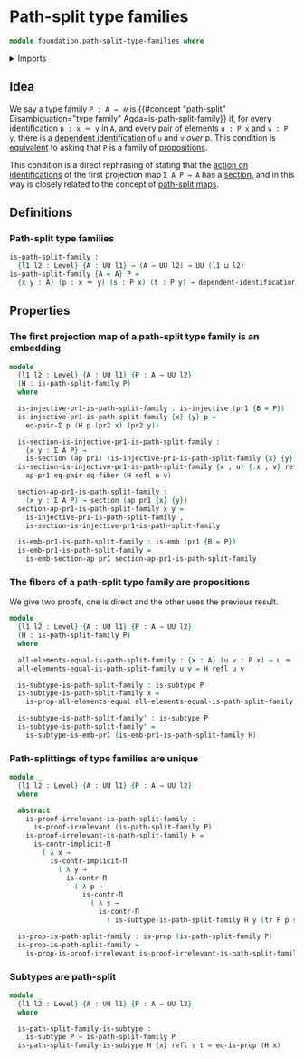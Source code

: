 # Path-split type families

```agda
module foundation.path-split-type-families where
```

<details><summary>Imports</summary>

```agda
open import foundation.action-on-identifications-functions
open import foundation.dependent-pair-types
open import foundation.embeddings
open import foundation.transport-along-identifications
open import foundation.universe-levels

open import foundation-core.contractible-types
open import foundation-core.dependent-identifications
open import foundation-core.equality-dependent-pair-types
open import foundation-core.identity-types
open import foundation-core.injective-maps
open import foundation-core.propositions
open import foundation-core.sections
open import foundation-core.subtypes
```

</details>

## Idea

We say a type family `P : A → 𝒰` is
{{#concept "path-split" Disambiguation="type family" Agda=is-path-split-family}}
if, for every [identification](foundation-core.identity-types.md) `p : x ＝ y`
in `A`, and every pair of elements `u : P x` and `v : P y`, there is a
[dependent identification](foundation-core.dependent-identifications.md) of `u`
and `v` _over_ p. This condition is
[equivalent](foundation.logical-equivalences.md) to asking that `P` is a family
of [propositions](foundation-core.propositions.md).

This condition is a direct rephrasing of stating that the
[action on identifications](foundation.action-on-identifications-functions.md)
of the first projection map `Σ A P → A` has a
[section](foundation-core.sections.md), and in this way is closely related to
the concept of [path-split maps](foundation-core.path-splt-maps.md).

## Definitions

### Path-split type families

```agda
is-path-split-family :
  {l1 l2 : Level} {A : UU l1} → (A → UU l2) → UU (l1 ⊔ l2)
is-path-split-family {A = A} P =
  {x y : A} (p : x ＝ y) (s : P x) (t : P y) → dependent-identification P p s t
```

## Properties

### The first projection map of a path-split type family is an embedding

```agda
module _
  {l1 l2 : Level} {A : UU l1} {P : A → UU l2}
  (H : is-path-split-family P)
  where

  is-injective-pr1-is-path-split-family : is-injective (pr1 {B = P})
  is-injective-pr1-is-path-split-family {x} {y} p =
    eq-pair-Σ p (H p (pr2 x) (pr2 y))

  is-section-is-injective-pr1-is-path-split-family :
    {x y : Σ A P} →
    is-section (ap pr1) (is-injective-pr1-is-path-split-family {x} {y})
  is-section-is-injective-pr1-is-path-split-family {x , u} {.x , v} refl =
    ap-pr1-eq-pair-eq-fiber (H refl u v)

  section-ap-pr1-is-path-split-family :
    (x y : Σ A P) → section (ap pr1 {x} {y})
  section-ap-pr1-is-path-split-family x y =
    is-injective-pr1-is-path-split-family ,
    is-section-is-injective-pr1-is-path-split-family

  is-emb-pr1-is-path-split-family : is-emb (pr1 {B = P})
  is-emb-pr1-is-path-split-family =
    is-emb-section-ap pr1 section-ap-pr1-is-path-split-family
```

### The fibers of a path-split type family are propositions

We give two proofs, one is direct and the other uses the previous result.

```agda
module _
  {l1 l2 : Level} {A : UU l1} {P : A → UU l2}
  (H : is-path-split-family P)
  where

  all-elements-equal-is-path-split-family : {x : A} (u v : P x) → u ＝ v
  all-elements-equal-is-path-split-family u v = H refl u v

  is-subtype-is-path-split-family : is-subtype P
  is-subtype-is-path-split-family x =
    is-prop-all-elements-equal all-elements-equal-is-path-split-family

  is-subtype-is-path-split-family' : is-subtype P
  is-subtype-is-path-split-family' =
    is-subtype-is-emb-pr1 (is-emb-pr1-is-path-split-family H)
```

### Path-splittings of type families are unique

```agda
module _
  {l1 l2 : Level} {A : UU l1} {P : A → UU l2}
  where

  abstract
    is-proof-irrelevant-is-path-split-family :
      is-proof-irrelevant (is-path-split-family P)
    is-proof-irrelevant-is-path-split-family H =
      is-contr-implicit-Π
        ( λ x →
          is-contr-implicit-Π
            ( λ y →
              is-contr-Π
                ( λ p →
                  is-contr-Π
                    ( λ s →
                      is-contr-Π
                        ( is-subtype-is-path-split-family H y (tr P p s))))))

  is-prop-is-path-split-family : is-prop (is-path-split-family P)
  is-prop-is-path-split-family =
    is-prop-is-proof-irrelevant is-proof-irrelevant-is-path-split-family
```

### Subtypes are path-split

```agda
module _
  {l1 l2 : Level} {A : UU l1} {P : A → UU l2}
  where

  is-path-split-family-is-subtype :
    is-subtype P → is-path-split-family P
  is-path-split-family-is-subtype H {x} refl s t = eq-is-prop (H x)
```
